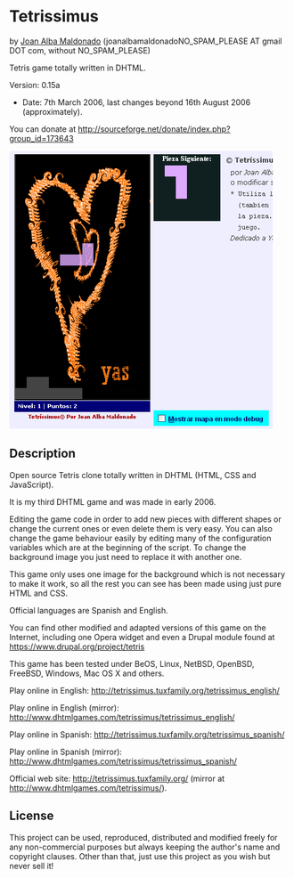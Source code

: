 Tetrissimus 
============ 
by [Joan Alba Maldonado](https://joanalbamaldonado.com/) (joanalbamaldonadoNO_SPAM_PLEASE AT gmail DOT com, without NO_SPAM_PLEASE)

Tetris game totally written in DHTML.

Version: 0.15a 
- Date: 7th March 2006, last changes beyond 16th August 2006 (approximately).

You can donate at http://sourceforge.net/donate/index.php?group_id=173643


![ScreenShot](screenshot.gif)


## Description

Open source Tetris clone totally written in DHTML (HTML, CSS and JavaScript).

It is my third DHTML game and was made in early 2006.

Editing the game code in order to add new pieces with different shapes or change the current ones or even delete them is very easy. You can also change the game behaviour easily by editing many of the configuration variables which are at the beginning of the script. To change the background image you just need to replace it with another one.

This game only uses one image for the background which is not necessary to make it work, so all the rest you can see has been made using just pure HTML and CSS.

Official languages are Spanish and English.

You can find other modified and adapted versions of this game on the Internet, including one Opera widget and even a Drupal module found at https://www.drupal.org/project/tetris

This game has been tested under BeOS, Linux, NetBSD, OpenBSD, FreeBSD, Windows, Mac OS X and others.

Play online in English: http://tetrissimus.tuxfamily.org/tetrissimus_english/

Play online in English (mirror): http://www.dhtmlgames.com/tetrissimus/tetrissimus_english/

Play online in Spanish: http://tetrissimus.tuxfamily.org/tetrissimus_spanish/

Play online in Spanish (mirror): http://www.dhtmlgames.com/tetrissimus/tetrissimus_spanish/

Official web site: http://tetrissimus.tuxfamily.org/ (mirror at http://www.dhtmlgames.com/tetrissimus/).


## License

This project can be used, reproduced, distributed and modified freely for any non-commercial purposes but always keeping the author's name and copyright clauses. Other than that, just use this project as you wish but never sell it!